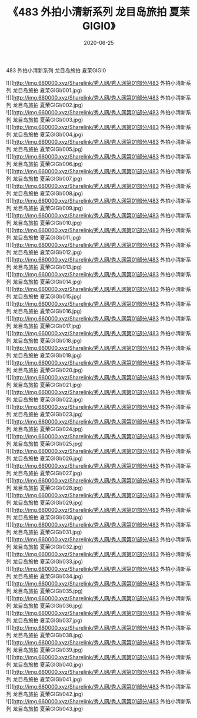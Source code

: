 ﻿---
layout: post
title:  《483 外拍小清新系列 龙目岛旅拍 夏茉GIGI0》
date:   2020-06-25
img: http://img.660000.xyz/Sharelink/秀人网/秀人网第01部分/483 外拍小清新系列 龙目岛旅拍 夏茉GIGI0/000.jpg
categories: [美女, 清纯, 唯美]
---

483 外拍小清新系列 龙目岛旅拍 夏茉GIGI0

  ![](http://img.660000.xyz/Sharelink/秀人网/秀人网第01部分/483 外拍小清新系列 龙目岛旅拍 夏茉GIGI/001.jpg) <br> ![](http://img.660000.xyz/Sharelink/秀人网/秀人网第01部分/483 外拍小清新系列 龙目岛旅拍 夏茉GIGI/002.jpg) <br> ![](http://img.660000.xyz/Sharelink/秀人网/秀人网第01部分/483 外拍小清新系列 龙目岛旅拍 夏茉GIGI/003.jpg) <br> ![](http://img.660000.xyz/Sharelink/秀人网/秀人网第01部分/483 外拍小清新系列 龙目岛旅拍 夏茉GIGI/004.jpg) <br> ![](http://img.660000.xyz/Sharelink/秀人网/秀人网第01部分/483 外拍小清新系列 龙目岛旅拍 夏茉GIGI/005.jpg) <br> ![](http://img.660000.xyz/Sharelink/秀人网/秀人网第01部分/483 外拍小清新系列 龙目岛旅拍 夏茉GIGI/006.jpg) <br> ![](http://img.660000.xyz/Sharelink/秀人网/秀人网第01部分/483 外拍小清新系列 龙目岛旅拍 夏茉GIGI/007.jpg) <br> ![](http://img.660000.xyz/Sharelink/秀人网/秀人网第01部分/483 外拍小清新系列 龙目岛旅拍 夏茉GIGI/008.jpg) <br> ![](http://img.660000.xyz/Sharelink/秀人网/秀人网第01部分/483 外拍小清新系列 龙目岛旅拍 夏茉GIGI/009.jpg) <br> ![](http://img.660000.xyz/Sharelink/秀人网/秀人网第01部分/483 外拍小清新系列 龙目岛旅拍 夏茉GIGI/010.jpg) <br> ![](http://img.660000.xyz/Sharelink/秀人网/秀人网第01部分/483 外拍小清新系列 龙目岛旅拍 夏茉GIGI/011.jpg) <br> ![](http://img.660000.xyz/Sharelink/秀人网/秀人网第01部分/483 外拍小清新系列 龙目岛旅拍 夏茉GIGI/012.jpg) <br> ![](http://img.660000.xyz/Sharelink/秀人网/秀人网第01部分/483 外拍小清新系列 龙目岛旅拍 夏茉GIGI/013.jpg) <br> ![](http://img.660000.xyz/Sharelink/秀人网/秀人网第01部分/483 外拍小清新系列 龙目岛旅拍 夏茉GIGI/014.jpg) <br> ![](http://img.660000.xyz/Sharelink/秀人网/秀人网第01部分/483 外拍小清新系列 龙目岛旅拍 夏茉GIGI/015.jpg) <br> ![](http://img.660000.xyz/Sharelink/秀人网/秀人网第01部分/483 外拍小清新系列 龙目岛旅拍 夏茉GIGI/016.jpg) <br> ![](http://img.660000.xyz/Sharelink/秀人网/秀人网第01部分/483 外拍小清新系列 龙目岛旅拍 夏茉GIGI/017.jpg) <br> ![](http://img.660000.xyz/Sharelink/秀人网/秀人网第01部分/483 外拍小清新系列 龙目岛旅拍 夏茉GIGI/018.jpg) <br> ![](http://img.660000.xyz/Sharelink/秀人网/秀人网第01部分/483 外拍小清新系列 龙目岛旅拍 夏茉GIGI/019.jpg) <br> ![](http://img.660000.xyz/Sharelink/秀人网/秀人网第01部分/483 外拍小清新系列 龙目岛旅拍 夏茉GIGI/020.jpg) <br> ![](http://img.660000.xyz/Sharelink/秀人网/秀人网第01部分/483 外拍小清新系列 龙目岛旅拍 夏茉GIGI/021.jpg) <br> ![](http://img.660000.xyz/Sharelink/秀人网/秀人网第01部分/483 外拍小清新系列 龙目岛旅拍 夏茉GIGI/022.jpg) <br> ![](http://img.660000.xyz/Sharelink/秀人网/秀人网第01部分/483 外拍小清新系列 龙目岛旅拍 夏茉GIGI/023.jpg) <br> ![](http://img.660000.xyz/Sharelink/秀人网/秀人网第01部分/483 外拍小清新系列 龙目岛旅拍 夏茉GIGI/024.jpg) <br> ![](http://img.660000.xyz/Sharelink/秀人网/秀人网第01部分/483 外拍小清新系列 龙目岛旅拍 夏茉GIGI/025.jpg) <br> ![](http://img.660000.xyz/Sharelink/秀人网/秀人网第01部分/483 外拍小清新系列 龙目岛旅拍 夏茉GIGI/026.jpg) <br> ![](http://img.660000.xyz/Sharelink/秀人网/秀人网第01部分/483 外拍小清新系列 龙目岛旅拍 夏茉GIGI/027.jpg) <br> ![](http://img.660000.xyz/Sharelink/秀人网/秀人网第01部分/483 外拍小清新系列 龙目岛旅拍 夏茉GIGI/028.jpg) <br> ![](http://img.660000.xyz/Sharelink/秀人网/秀人网第01部分/483 外拍小清新系列 龙目岛旅拍 夏茉GIGI/029.jpg) <br> ![](http://img.660000.xyz/Sharelink/秀人网/秀人网第01部分/483 外拍小清新系列 龙目岛旅拍 夏茉GIGI/030.jpg) <br> ![](http://img.660000.xyz/Sharelink/秀人网/秀人网第01部分/483 外拍小清新系列 龙目岛旅拍 夏茉GIGI/031.jpg) <br> ![](http://img.660000.xyz/Sharelink/秀人网/秀人网第01部分/483 外拍小清新系列 龙目岛旅拍 夏茉GIGI/032.jpg) <br> ![](http://img.660000.xyz/Sharelink/秀人网/秀人网第01部分/483 外拍小清新系列 龙目岛旅拍 夏茉GIGI/033.jpg) <br> ![](http://img.660000.xyz/Sharelink/秀人网/秀人网第01部分/483 外拍小清新系列 龙目岛旅拍 夏茉GIGI/034.jpg) <br> ![](http://img.660000.xyz/Sharelink/秀人网/秀人网第01部分/483 外拍小清新系列 龙目岛旅拍 夏茉GIGI/035.jpg) <br> ![](http://img.660000.xyz/Sharelink/秀人网/秀人网第01部分/483 外拍小清新系列 龙目岛旅拍 夏茉GIGI/036.jpg) <br> ![](http://img.660000.xyz/Sharelink/秀人网/秀人网第01部分/483 外拍小清新系列 龙目岛旅拍 夏茉GIGI/037.jpg) <br> ![](http://img.660000.xyz/Sharelink/秀人网/秀人网第01部分/483 外拍小清新系列 龙目岛旅拍 夏茉GIGI/038.jpg) <br> ![](http://img.660000.xyz/Sharelink/秀人网/秀人网第01部分/483 外拍小清新系列 龙目岛旅拍 夏茉GIGI/039.jpg) <br> ![](http://img.660000.xyz/Sharelink/秀人网/秀人网第01部分/483 外拍小清新系列 龙目岛旅拍 夏茉GIGI/040.jpg) <br> ![](http://img.660000.xyz/Sharelink/秀人网/秀人网第01部分/483 外拍小清新系列 龙目岛旅拍 夏茉GIGI/041.jpg) <br> ![](http://img.660000.xyz/Sharelink/秀人网/秀人网第01部分/483 外拍小清新系列 龙目岛旅拍 夏茉GIGI/042.jpg) <br> ![](http://img.660000.xyz/Sharelink/秀人网/秀人网第01部分/483 外拍小清新系列 龙目岛旅拍 夏茉GIGI/043.jpg) <br>
